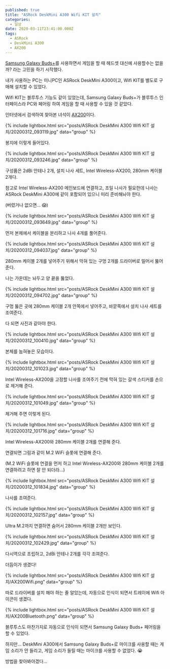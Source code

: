 ```yaml
---
published: true
title: "ASRock DeskMini A300 Wifi KIT 설치"
categories:
  - 일상
date: 2020-03-11T23:41:00.000Z
tags:
  - ASRock
  - DeskMini A300
  - AX200
---
```


[Samsung Galaxy Buds+][Samsung Galaxy Buds+ 사용기]를 사용하면서 게임을 할 때 헤드셋 대신에 사용할수는 없을까? 라는 고민을 하기 시작했다.

내가 사용하는 PC는 미니PC인 ASRock DeskMini A300이고, Wifi KIT를 별도로 구매해 설치할 수 있었다.

Wifi KIT는 블루투스 기능도 같이 있었는데, Samsung Galaxy Buds+가 블루투스 인터페이스라 PC와 페어링 하여 게임을 할 때 사용할 수 있을 것 같았다.

인터넷에서 검색하여 찾아본 녀석이 [AX200]이다.

{% include lightbox.html src="posts/ASRock DeskMini A300 Wifi KIT 설치/20200312_093119.jpg" data="group" %}

봉지에 이렇게 들어있다.

{% include lightbox.html src="posts/ASRock DeskMini A300 Wifi KIT 설치/20200312_093246.jpg" data="group" %}

구성품은 2dBi 안테나 2개, 설치 나사 세트, Intel Wireless-AX200, 280mm 케이블 2개다.

참고로 Intel Wireless-AX200 메인보드에 연결하고, 조일 나사가 필요한데 나사는 ASRock DeskMini A300에 같이 포함되어 있으니 미리 준비해놔야 한다.

(버렸거나 없으면… 😱)

{% include lightbox.html src="posts/ASRock DeskMini A300 Wifi KIT 설치/20200312_093649.jpg" data="group" %}

먼저 본체에서 케이블을 분리하고 나사 4개를 풀어준다.

{% include lightbox.html src="posts/ASRock DeskMini A300 Wifi KIT 설치/20200312_094037.jpg" data="group" %}

280mm 케이블 2개를 넣어주기 위해서 막혀 있는 구멍 2개를 드라이버로 밀어서 뚫어준다.

나는 가운데는 놔두고 양 끝을 뚫었다.

{% include lightbox.html src="posts/ASRock DeskMini A300 Wifi KIT 설치/20200312_094702.jpg" data="group" %}

구멍 뚫은 곳에 280mm 케이블 2개 안쪽에서 넣어주고, 바깥쪽에서 설치 나사 세트를 조여준다.

다 되면 사진과 같아야 한다.

{% include lightbox.html src="posts/ASRock DeskMini A300 Wifi KIT 설치/20200312_100410.jpg" data="group" %}

본체를 눕혀놓은 모습이다.

{% include lightbox.html src="posts/ASRock DeskMini A300 Wifi KIT 설치/20200312_101023.jpg" data="group" %}

Intel Wireless-AX200을 고정할 나사를 조여주기 전에 막혀 있는 갈색 스티커를 손으로 제거해 준다.

{% include lightbox.html src="posts/ASRock DeskMini A300 Wifi KIT 설치/20200312_101049.jpg" data="group" %}

제거해 주면 이렇게 된다.

{% include lightbox.html src="posts/ASRock DeskMini A300 Wifi KIT 설치/20200312_101716.jpg" data="group" %}

Intel Wireless-AX200와 280mm 케이블 2개를 연결해 준다.

연결되면 그림과 같이 M.2 WiFi 슬롯에 연결해 준다.

(M.2 WiFi 슬롯에 연결을 먼저 하고 Intel Wireless-AX200와 280mm 케이블 2개를 연결하려고 하면 잘 안 되더라…)

{% include lightbox.html src="posts/ASRock DeskMini A300 Wifi KIT 설치/20200312_101834.jpg" data="group" %}

나사를 조여준다.

{% include lightbox.html src="posts/ASRock DeskMini A300 Wifi KIT 설치/20200312_102157.jpg" data="group" %}

Ultra M.2까지 연결하면 숨어서 280mm 케이블 2개만 보인다.

{% include lightbox.html src="posts/ASRock DeskMini A300 Wifi KIT 설치/20200312_102429.jpg" data="group" %}

다시역으로 조립하고, 2dBi 안테나 2개를 각각 조여준다.

더듬이가 생겼다!

{% include lightbox.html src="posts/ASRock DeskMini A300 Wifi KIT 설치/AX200Wifi.png" data="group" %}

따로 드라이버를 설치 해야 하는 줄 알았는데, 자동으로 인식이 되면서 트레이에 Wifi 아이콘이 생겼다.

{% include lightbox.html src="posts/ASRock DeskMini A300 Wifi KIT 설치/AX200Bluetooth.png" data="group" %}

블루투스도 마찬가지로 자동으로 인식이 되면서 Samsung Galaxy Buds+ 페어링을 할 수 있었다.

하지만… DeskMini A300에서 Samsung Galaxy Buds+로 마이크를 사용할 때는 게임 소리가 안 들리고, 게임 소리가 들릴 때는 마이크를 사용할 수 없었다. 😭

방법을 찾아봐야겠다…

[Samsung Galaxy Buds+ 사용기]: <https://webgori.github.io/%EC%9D%BC%EC%83%81/2020/03/07/Samsung-Galaxy-Buds+-%EC%82%AC%EC%9A%A9%EA%B8%B0.html>
[AX200]: <http://prod.danawa.com/info/?pcode=9666600>